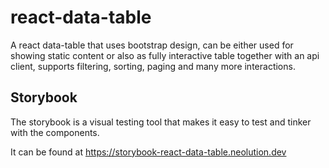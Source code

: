 # react-data-table

A react data-table that uses bootstrap design, can be either used for showing static content or also as fully interactive table together with an api client, supports filtering, sorting, paging and many more interactions.

## Storybook

The storybook is a visual testing tool that makes it easy to test and tinker with the components.

It can be found at https://storybook-react-data-table.neolution.dev
